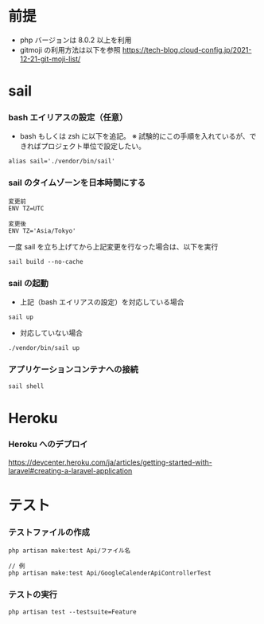 # 前提

-   php バージョンは 8.0.2 以上を利用
-   gitmoji の利用方法は以下を参照
    https://tech-blog.cloud-config.jp/2021-12-21-git-moji-list/

# sail

### bash エイリアスの設定（任意）

-   bash もしくは zsh に以下を追記。
    ※ 試験的にこの手順を入れているが、できればプロジェクト単位で設定したい。

```
alias sail='./vendor/bin/sail'
```

### sail のタイムゾーンを日本時間にする

```
変更前
ENV TZ=UTC

変更後
ENV TZ='Asia/Tokyo'
```

一度 sail を立ち上げてから上記変更を行なった場合は、以下を実行

```
sail build --no-cache
```

### sail の起動

-   上記（bash エイリアスの設定）を対応している場合

```
sail up
```

-   対応していない場合

```
./vendor/bin/sail up
```

### アプリケーションコンテナへの接続

```
sail shell
```

# Heroku

### Heroku へのデプロイ

https://devcenter.heroku.com/ja/articles/getting-started-with-laravel#creating-a-laravel-application

# テスト

### テストファイルの作成

```
php artisan make:test Api/ファイル名

// 例
php artisan make:test Api/GoogleCalenderApiControllerTest
```

### テストの実行

```
php artisan test --testsuite=Feature
```
